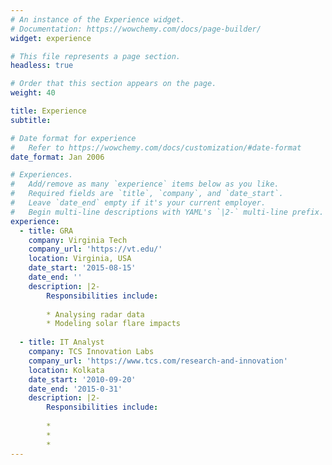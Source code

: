```yaml
---
# An instance of the Experience widget.
# Documentation: https://wowchemy.com/docs/page-builder/
widget: experience

# This file represents a page section.
headless: true

# Order that this section appears on the page.
weight: 40

title: Experience
subtitle:

# Date format for experience
#   Refer to https://wowchemy.com/docs/customization/#date-format
date_format: Jan 2006

# Experiences.
#   Add/remove as many `experience` items below as you like.
#   Required fields are `title`, `company`, and `date_start`.
#   Leave `date_end` empty if it's your current employer.
#   Begin multi-line descriptions with YAML's `|2-` multi-line prefix.
experience:
  - title: GRA
    company: Virginia Tech
    company_url: 'https://vt.edu/'
    location: Virginia, USA
    date_start: '2015-08-15'
    date_end: ''
    description: |2-
        Responsibilities include:
        
        * Analysing radar data
        * Modeling solar flare impacts
        
  - title: IT Analyst
    company: TCS Innovation Labs
    company_url: 'https://www.tcs.com/research-and-innovation'
    location: Kolkata
    date_start: '2010-09-20'
    date_end: '2015-0-31'
    description: |2-
        Responsibilities include:
        
        * 
        * 
        * 
---
```


